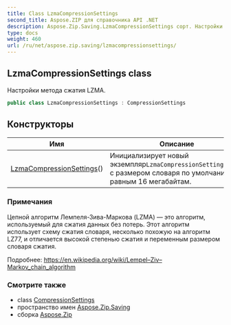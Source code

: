 ```yaml
---
title: Class LzmaCompressionSettings
second_title: Aspose.ZIP для справочника API .NET
description: Aspose.Zip.Saving.LzmaCompressionSettings сорт. Настройки метода сжатия LZMA.
type: docs
weight: 460
url: /ru/net/aspose.zip.saving/lzmacompressionsettings/
---
```

## LzmaCompressionSettings class

Настройки метода сжатия LZMA.

```csharp
public class LzmaCompressionSettings : CompressionSettings
```

## Конструкторы

| Имя | Описание |
| --- | --- |
| [LzmaCompressionSettings](lzmacompressionsettings/)() | Инициализирует новый экземпляр`LzmaCompressionSettings`class с размером словаря по умолчанию, равным 16 мегабайтам. |

### Примечания

Цепной алгоритм Лемпеля-Зива-Маркова (LZMA) — это алгоритм, используемый для сжатия данных без потерь. Этот алгоритм использует схему сжатия словаря, несколько похожую на алгоритм LZ77, и отличается высокой степенью сжатия и переменным размером словаря сжатия.

Подробнее: https://en.wikipedia.org/wiki/Lempel–Ziv–Markov_chain_algorithm

### Смотрите также

* class [CompressionSettings](../compressionsettings/)
* пространство имен [Aspose.Zip.Saving](../../aspose.zip.saving/)
* сборка [Aspose.Zip](../../)


